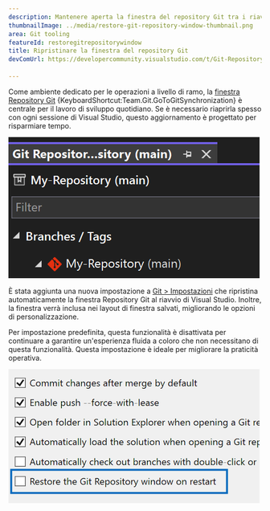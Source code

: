```yaml
---
description: Mantenere aperta la finestra del repository Git tra i riavvii con questa nuova impostazione.
thumbnailImage: ../media/restore-git-repository-window-thumbnail.png
area: Git tooling
featureId: restoregitrepositorywindow
title: Ripristinare la finestra del repository Git
devComUrl: https://developercommunity.visualstudio.com/t/Git-Repository-window-is-not-restored-in/1255797

---
```



Come ambiente dedicato per le operazioni a livello di ramo, la [finestra Repository Git](vscmd://Team.Git.GoToGitSynchronization) {KeyboardShortcut:Team.Git.GoToGitSynchronization} è centrale per il lavoro di sviluppo quotidiano. Se è necessario riaprirla spesso con ogni sessione di Visual Studio, questo aggiornamento è progettato per risparmiare tempo.

![Elenco dei rami della finestra Repository Git.](../media/restore-git-repository-window-thumbnail.png)

È stata aggiunta una nuova impostazione a [Git > Impostazioni](vscmd://Team.Git.Settings) che ripristina automaticamente la finestra Repository Git al riavvio di Visual Studio. Inoltre, la finestra verrà inclusa nei layout di finestra salvati, migliorando le opzioni di personalizzazione.

Per impostazione predefinita, questa funzionalità è disattivata per continuare a garantire un'esperienza fluida a coloro che non necessitano di questa funzionalità. Questa impostazione è ideale per migliorare la praticità operativa.

![Pagina Impostazioni Git con la casella di controllo Ripristina finestra Repository Git.](../media/restore-git-repository-window-setting.png)
